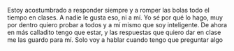 Estoy acostumbrado a responder siempre y a romper las bolas todo el tiempo en clases. A nadie le gusta eso, ni a mí. Yo sé por qué lo hago, muy por dentro quiero probar a todos y a mí mismo que soy inteligente. De ahora en más calladito tengo que estar, y las respuestas que quiero dar en clase me las guardo para mí. Solo voy a hablar cuando tengo que preguntar algo 